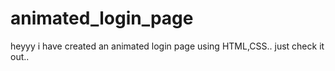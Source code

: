 # animated_login_page
heyyy i have created an animated login page using HTML,CSS.. just check it out..
